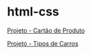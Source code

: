 # html-css

[Projeto - Cartão de Produto ](projetos/product-preview-card/index.html)


[Projeto - Tipos de Carros](projetos/preview-card-component-main/index.html)
